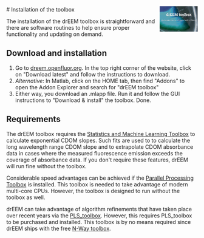 <img src="top right corner logo.png" width="100" height="auto" align="right"/>
# Installation of the toolbox

The installation of the drEEM toolbox is straightforward and there are software routines to help ensure proper functionality and updating on demand.

## Download and installation

1. Go to [dreem.openfluor.org](https://dreem.openfluor.org/). In the top right corner of the website, click on "Download latest" and follow the instructions to download.
2. *Alternative*: In Matlab, click on the HOME tab, then find "Addons" to open the Addon Explorer and search for "drEEM toolbox"
3. Either way, you download an .mlapp file. Run it and follow the GUI instructions to "Download & install" the toolbox. Done.


## Requirements
The drEEM toolbox requires the [Statistics and Machine Learning Toolbox](https://www.mathworks.com/products/statistics.html) to calculate exponential CDOM slopes. Such fits are used to to calculate the long wavelength range CDOM slope and to extrapolate CDOM absorbance data in cases where the measured fluorescence emission exceeds the coverage of absorbance data. If you don't require these features, drEEM will run fine without the toolbox.

Considerable speed advantages can be achieved if the [Parallel Processing Toolbox](https://www.mathworks.com/products/parallel-computing.html) is installed. This toolbox is needed to take advantage of modern multi-core CPUs. However, the toolbox is designed to run without the toolbox as well.

drEEM can take advantage of algorithm refinements that have taken place over recent years via the [PLS_toolbox](https://eigenvector.com/software/pls-toolbox/). However, this requires PLS_toolbox to be purchased and installed. This toolbox is by no means required since drEEM ships with the free [N-Way toolbox](https://doi.org/10.1016/S0169-7439(00)00071-X).